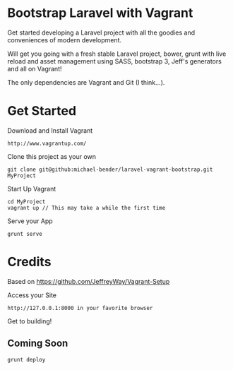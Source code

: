 # Bootstrap Laravel with Vagrant

Get started developing a Laravel project with all the goodies and conveniences of
modern development.

Will get you going with a fresh stable Laravel project, bower, grunt with live reload and asset
management using SASS, bootstrap 3, Jeff's generators and all on Vagrant!

The only dependencies are Vagrant and Git (I think...).

# Get Started

Download and Install Vagrant

`http://www.vagrantup.com/`

Clone this project as your own

`git clone git@github:michael-bender/laravel-vagrant-bootstrap.git MyProject`

Start Up Vagrant

    cd MyProject
    vagrant up // This may take a while the first time

Serve your App

`grunt serve`

# Credits
Based on https://github.com/JeffreyWay/Vagrant-Setup

Access your Site

`http://127.0.0.1:8000 in your favorite browser`

Get to building!

## Coming Soon

`grunt deploy`